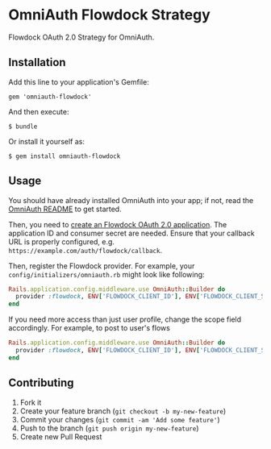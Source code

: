 # OmniAuth Flowdock Strategy

Flowdock OAuth 2.0 Strategy for OmniAuth.

## Installation

Add this line to your application's Gemfile:

    gem 'omniauth-flowdock'

And then execute:

    $ bundle

Or install it yourself as:

    $ gem install omniauth-flowdock

## Usage

You should have already installed OmniAuth into your app; if not, read the
[OmniAuth README](https://github.com/intridea/omniauth) to get started.

Then, you need to [create an Flowdock OAuth 2.0 application](https://www.flowdock.com/account/authorized_applications).
The application ID and consumer secret are needed. Ensure that your callback URL
is properly configured, e.g. `https://example.com/auth/flowdock/callback`.

Then, register the Flowdock provider. For example, your
`config/initializers/omniauth.rb` might look like following:

```ruby
Rails.application.config.middleware.use OmniAuth::Builder do
  provider :flowdock, ENV['FLOWDOCK_CLIENT_ID'], ENV['FLOWDOCK_CLIENT_SECRET']
end
```

If you need more access than just user profile, change the scope field accordingly.
For example, to post to user's flows

```ruby
Rails.application.config.middleware.use OmniAuth::Builder do
  provider :flowdock, ENV['FLOWDOCK_CLIENT_ID'], ENV['FLOWDOCK_CLIENT_SECRET'], scope: 'flow'
end
```


## Contributing

1. Fork it
2. Create your feature branch (`git checkout -b my-new-feature`)
3. Commit your changes (`git commit -am 'Add some feature'`)
4. Push to the branch (`git push origin my-new-feature`)
5. Create new Pull Request
